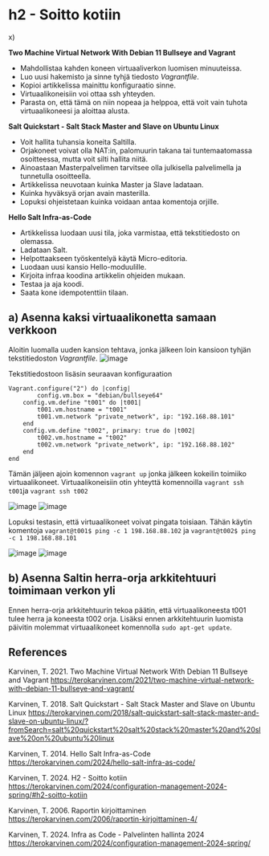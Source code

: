 # h2 - Soitto kotiin
x)

**Two Machine Virtual Network With Debian 11 Bullseye and Vagrant** 
- Mahdollistaa kahden koneen virtuaaliverkon luomisen minuuteissa.
- Luo uusi hakemisto ja sinne tyhjä tiedosto *Vagrantfile*.
- Kopioi artikkelissa mainittu konfiguraatio sinne.
- Virtuaalikoneisiin voi ottaa ssh yhteyden.
- Parasta on, että tämä on niin nopeaa ja helppoa, että voit vain tuhota virtuaalikoneesi ja aloittaa alusta.

**Salt Quickstart - Salt Stack Master and Slave on Ubuntu Linux**
- Voit hallita tuhansia koneita Saltilla.
- Orjakoneet voivat olla NAT:in, palomuurin takana tai tuntemaatomassa osoitteessa, mutta voit silti hallita niitä.
- Ainoastaan Masterpalvelimen tarvitsee olla julkisella palvelimella ja tunnetulla osoitteella.
- Artikkelissa neuvotaan kuinka Master ja Slave ladataan.
- Kuinka hyväksyä orjan avain masterilla.
- Lopuksi ohjeistetaan kuinka voidaan antaa komentoja orjille.

**Hello Salt Infra-as-Code**
- Artikkelissa luodaan uusi tila, joka varmistaa, että tekstitiedosto on olemassa.
- Ladataan Salt.
- Helpottaakseen työskentelyä käytä Micro-editoria.
- Luodaan uusi kansio Hello-moduulille.
- Kirjoita infraa koodina artikkelin ohjeiden mukaan.
- Testaa ja aja koodi.
- Saata kone idempotenttiin tilaan.

## a) Asenna kaksi virtuaalikonetta samaan verkkoon
Aloitin luomalla uuden kansion tehtava, jonka jälkeen loin kansioon tyhjän tekstitiedoston *Vagrantfile*.
![image](https://github.com/kervinennoora/configuration-management-systems/assets/165003747/a764cd55-ee1f-4f02-8e88-35dfb829f5e9)

Tekstitiedostoon lisäsin seuraavan konfiguraation 
````
Vagrant.configure("2") do |config|
		config.vm.box = "debian/bullseye64"
	config.vm.define "t001" do |t001|
		t001.vm.hostname = "t001"
		t001.vm.network "private_network", ip: "192.168.88.101"
	end
	config.vm.define "t002", primary: true do |t002|
		t002.vm.hostname = "t002"
		t002.vm.network "private_network", ip: "192.168.88.102"
	end	
end
````

Tämän jäljeen ajoin komennon ```` vagrant up ```` jonka jälkeen kokeilin toimiiko virtuaalikoneet. 
Virtuaalikoneisiin otin yhteyttä komennoilla `````vagrant ssh t001`````ja ````vagrant ssh t002````

![image](https://github.com/kervinennoora/configuration-management-systems/assets/165003747/4acca994-20b4-409f-a893-e60f5a026d2b)
![image](https://github.com/kervinennoora/configuration-management-systems/assets/165003747/781c5b63-8692-450f-8265-b0e3bc191858)

Lopuksi testasin, että virtuaalikoneet voivat pingata toisiaan. Tähän käytin komentoja ````vagrant@t001$ ping -c 1 198.168.88.102```` ja ````vagrant@t002$ ping -c 1 198.168.88.101````

![image](https://github.com/kervinennoora/configuration-management-systems/assets/165003747/0506d21e-08f0-4375-ba19-c145d3bc587f)
![image](https://github.com/kervinennoora/configuration-management-systems/assets/165003747/67714c7f-a099-4dbe-bab4-3b691776268a)

## b) Asenna Saltin herra-orja arkkitehtuuri toimimaan verkon yli
Ennen herra-orja arkkitehtuurin tekoa päätin, että virtuaalikoneesta t001 tulee herra ja koneesta t002 orja. Lisäksi ennen arkkitehtuurin luomista päivitin molemmat virtuaalikoneet komennolla ````sudo apt-get update````.


## References
Karvinen, T. 2021. Two Machine Virtual Network With Debian 11 Bullseye and Vagrant https://terokarvinen.com/2021/two-machine-virtual-network-with-debian-11-bullseye-and-vagrant/

Karvinen, T. 2018. Salt Quickstart - Salt Stack Master and Slave on Ubuntu Linux https://terokarvinen.com/2018/salt-quickstart-salt-stack-master-and-slave-on-ubuntu-linux/?fromSearch=salt%20quickstart%20salt%20stack%20master%20and%20slave%20on%20ubuntu%20linux

Karvinen, T. 2014. Hello Salt Infra-as-Code https://terokarvinen.com/2024/hello-salt-infra-as-code/

Karvinen, T. 2024. H2 - Soitto kotiin https://terokarvinen.com/2024/configuration-management-2024-spring/#h2-soitto-kotiin

Karvinen, T. 2006. Raportin kirjoittaminen https://terokarvinen.com/2006/raportin-kirjoittaminen-4/

Karvinen, T. 2024. Infra as Code - Palvelinten hallinta 2024 https://terokarvinen.com/2024/configuration-management-2024-spring/
